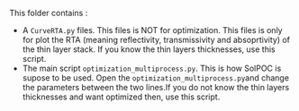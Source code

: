 This folder contains :
- A `CurveRTA.py` files. This files is NOT for optimization. This files is only for plot the RTA (meaning reflectivity, transmissivity and absoprtivity) of the thin layer stack. If you know the thin layers thicknesses, use this script. 
- The main script `optimization_multiprocess.py`. This is how SolPOC is supose to be used. Open the `optimization_multiprocess.py`and change the parameters between the two lines.If you do not know the thin layers thicknesses and want optimized then, use this script. 